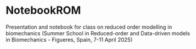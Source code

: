 # NotebookROM
Presentation and notebook for class on reduced order modelling in biomechanics (Summer School in Reduced-order and Data-driven models in Biomechanics - Figueres, Spain, 7-11 April 2025)
